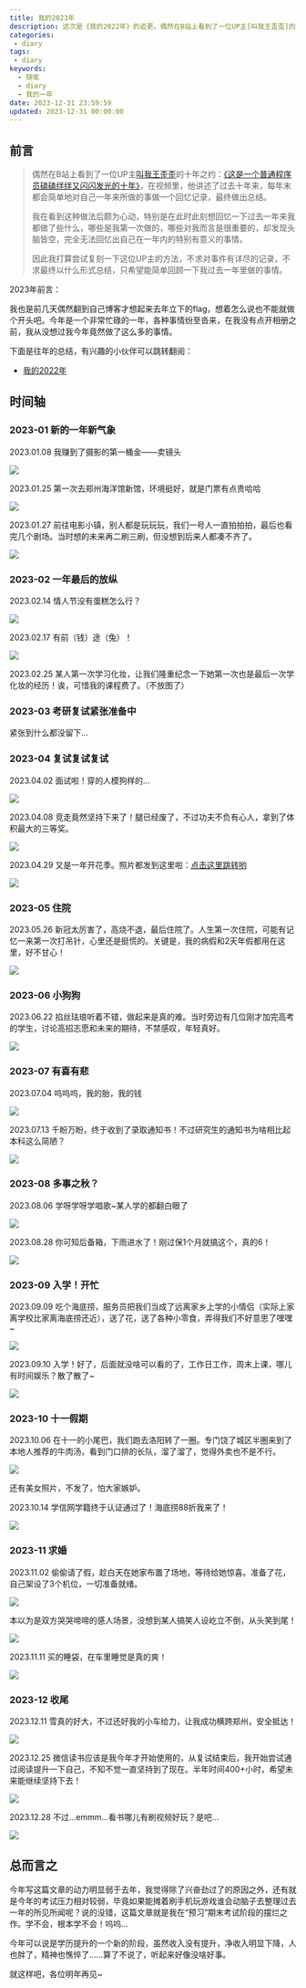 ```yaml
---
title: 我的2023年
description: 这次是《我的2022年》的追更。偶然在B站上看到了一位UP主[叫我王歪歪]的十年之约：《这是一个普通程序员磕磕绊绊又闪闪发光的十年》，在视频里，他讲述了过去十年来，每年末都会简单地对自己一年来所做的事做一个回忆记录，最终做出总结。我在看到这种做法后颇为心动，特别是在此时此刻想回忆一下过去一年来我都做了些什么，哪些是我第一次做的，哪些对我而言是很重要的，却发现头脑皆空，完全无法回忆出自己在一年内的特别有意义的事情。因此我打算尝试复刻一下这位UP主的方法，不求对事件有详尽的记录，不求最终以什么形式总结，只希望能简单回顾一下我过去一年里做的事情。
categories:
 - diary
tags:
 - diary
keywords:
  - 随笔
  - diary
  - 我的一年
date: 2023-12-31 23:59:59
updated: 2023-12-31 00:00:00
---
```


## 前言

> 偶然在B站上看到了一位UP主[叫我王歪歪](https://space.bilibili.com/10849732)的十年之约：[《这是一个普通程序员磕磕绊绊又闪闪发光的十年》](https://www.bilibili.com/video/BV178411J7jJ/?share_source=copy_web&vd_source=8b1e5c310e9457f045432d2f06f24b20)，在视频里，他讲述了过去十年来，每年末都会简单地对自己一年来所做的事做一个回忆记录，最终做出总结。
>
> 我在看到这种做法后颇为心动，特别是在此时此刻想回忆一下过去一年来我都做了些什么，哪些是我第一次做的，哪些对我而言是很重要的，却发现头脑皆空，完全无法回忆出自己在一年内的特别有意义的事情。
>
> 因此我打算尝试复刻一下这位UP主的方法，不求对事件有详尽的记录，不求最终以什么形式总结，只希望能简单回顾一下我过去一年里做的事情。

2023年前言：

我也是前几天偶然翻到自己博客才想起来去年立下的flag，想着怎么说也不能就做个开头吧。今年是一个非常忙碌的一年，各种事情纷至沓来，在我没有点开相册之前，我从没想过我今年竟然做了这么多的事情。

下面是往年的总结，有兴趣的小伙伴可以跳转翻阅：

- [我的2022年](https://www.zhengqiao.wang/diary/我的2022年.html)

## 时间轴

### 2023-01 新的一年新气象

2023.01.08 我赚到了摄影的第一桶金——卖镜头

![](https://res1.zhengqiao.wang/202312311431087.jpg)

2023.01.25 第一次去郑州海洋馆新馆，环境挺好，就是门票有点贵哈哈

![](https://res1.zhengqiao.wang/202312311431245.jpg)

2023.01.27 前往电影小镇，别人都是玩玩玩，我们一号人一直拍拍拍，最后也看完几个剧场。当时想的未来再二刷三刷，但没想到后来人都凑不齐了。

![](https://res1.zhengqiao.wang/202312311430932.jpg)

### 2023-02 一年最后的放纵

2023.02.14 情人节没有蛋糕怎么行？

![](https://res1.zhengqiao.wang/202312311431647.jpg)

2023.02.17 有前（钱）途（兔）！

![](https://res1.zhengqiao.wang/202312311432608.jpg)

2023.02.25 某人第一次学习化妆，让我们隆重纪念一下她第一次也是最后一次学化妆的经历！诶，可惜我的课程费了。（不放图了）

### 2023-03 考研复试紧张准备中

紧张到什么都没留下...

### 2023-04 复试复试复试

2023.04.02 面试啦！穿的人模狗样的...

![](https://res1.zhengqiao.wang/202312311432259.jpg)

2023.04.08 竞走竟然坚持下来了！腿已经废了，不过功夫不负有心人，拿到了体积最大的三等奖。

![](https://res1.zhengqiao.wang/202312311432343.jpg)

2023.04.29 又是一年开花季。照片都发到这里啦：[点击这里跳转哟](https://www.zhengqiao.wang/gallery/photo_郑州月季公园.html)

![](https://res1.zhengqiao.wang/202304301134434.jpg)

### 2023-05 住院

2023.05.26 新冠太厉害了，高烧不退，最后住院了。人生第一次住院，可能有记忆一来第一次打吊针，心里还是挺慌的。关键是，我的病假和2天年假都用在这里，好不甘心！

![](https://res1.zhengqiao.wang/202312311432491.jpg)

### 2023-06 小狗狗

2023.06.22 掐丝珐琅听着不错，做起来是真的难。当时旁边有几位刚才加完高考的学生，讨论高招志愿和未来的期待，不禁感叹，年轻真好。

![](https://res1.zhengqiao.wang/202312311432314.jpg)

### 2023-07 有喜有悲

2023.07.04 呜呜呜，我的胎，我的钱

![](https://res1.zhengqiao.wang/202312311433818.jpg)

2023.07.13 千盼万盼，终于收到了录取通知书！不过研究生的通知书为啥相比起本科这么简陋？

![](https://res1.zhengqiao.wang/202312311433876.jpg)

### 2023-08 多事之秋？

2023.08.06 学呀学呀学唱歌~某人学的都翻白眼了

![](https://res1.zhengqiao.wang/202312311433531.jpg)

2023.08.28 你可知后备箱，下雨进水了！刚过保1个月就搞这个，真的6！

![](https://res1.zhengqiao.wang/202312311433887.jpg)

### 2023-09 入学！开忙

2023.09.09 吃个海底捞，服务员把我们当成了远离家乡上学的小情侣（实际上家离学校比家离海底捞还近），送了花，送了各种小零食，弄得我们不好意思了嘿嘿~

![](https://res1.zhengqiao.wang/202312311433307.jpg)

2023.09.10 入学！好了，后面就没啥可以看的了，工作日工作，周末上课，哪儿有时间娱乐？散了散了~

![](https://res1.zhengqiao.wang/202312311433799.jpg)

### 2023-10 十一假期

2023.10.06 在十一的小尾巴，我们跑去洛阳转了一圈。专门饶了城区半圈来到了本地人推荐的牛肉汤，看到门口排的长队，溜了溜了，觉得外卖也不是不行。

![](https://res1.zhengqiao.wang/202312311433817.jpg)

还有美女照片，不发了，怕大家嫉妒。

2023.10.14 学信网学籍终于认证通过了！海底捞88折我来了！

![](https://res1.zhengqiao.wang/202312311433104.jpg)

### 2023-11 求婚

2023.11.02 偷偷请了假，趁白天在她家布置了场地，等待给她惊喜。准备了花，自己架设了3个机位，一切准备就绪。

![](https://res1.zhengqiao.wang/202312311434312.jpg)

本以为是双方哭哭啼啼的感人场景，没想到某人搞笑人设屹立不倒，从头笑到尾！

![](https://res1.zhengqiao.wang/202312311434021.jpg)

2023.11.11 买的睡袋，在车里睡觉是真的爽！

![](https://res1.zhengqiao.wang/202312311434125.jpg)

### 2023-12 收尾

2023.12.11 雪真的好大，不过还好我的小车给力，让我成功横跨郑州，安全抵达！

![](https://res1.zhengqiao.wang/202312311434621.jpg)

2023.12.25 微信读书应该是我今年才开始使用的，从复试结束后，我开始尝试通过阅读提升一下自己，不知不觉一直坚持到了现在。半年时间400+小时，希望未来能继续坚持下去！

![](https://res1.zhengqiao.wang/202312311434527.jpg)

2023.12.28 不过...emmm...看书哪儿有刷视频好玩？是吧...

![](https://res1.zhengqiao.wang/202312311434507.jpg)

## 总而言之

今年写这篇文章的动力明显弱于去年，我觉得除了兴奋劲过了的原因之外，还有就是今年的考试压力相对较弱，毕竟如果能摊着刷手机玩游戏谁会动脑子去整理过去一年的所见所闻呢？说的没错，这篇文章就是我在“预习”期末考试阶段的摆烂之作。学不会，根本学不会！呜呜...

今年可以说是学历提升的一个新的阶段，虽然收入没有提升，净收入明显下降，人也胖了，精神也憔悴了......算了不说了，听起来好像没啥好事。

就这样吧，各位明年再见~

